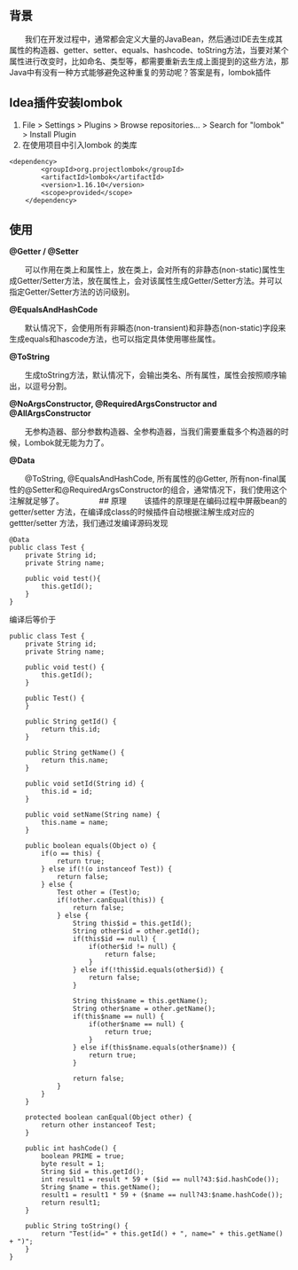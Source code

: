 ## 背景

  我们在开发过程中，通常都会定义大量的JavaBean，然后通过IDE去生成其属性的构造器、getter、setter、equals、hashcode、toString方法，当要对某个属性进行改变时，比如命名、类型等，都需要重新去生成上面提到的这些方法，那Java中有没有一种方式能够避免这种重复的劳动呢？答案是有，lombok插件
  
## Idea插件安装lombok
1. File > Settings > Plugins > Browse repositories... > Search for "lombok" > Install Plugin
2. 在使用项目中引入lombok 的类库
```
<dependency>
        <groupId>org.projectlombok</groupId>
        <artifactId>lombok</artifactId>
        <version>1.16.10</version>
        <scope>provided</scope>
    </dependency>
```

## 使用

**@Getter / @Setter**

  可以作用在类上和属性上，放在类上，会对所有的非静态(non-static)属性生成Getter/Setter方法，放在属性上，会对该属性生成Getter/Setter方法。并可以指定Getter/Setter方法的访问级别。

**@EqualsAndHashCode**

  默认情况下，会使用所有非瞬态(non-transient)和非静态(non-static)字段来生成equals和hascode方法，也可以指定具体使用哪些属性。

**@ToString**

  生成toString方法，默认情况下，会输出类名、所有属性，属性会按照顺序输出，以逗号分割。

**@NoArgsConstructor, @RequiredArgsConstructor and @AllArgsConstructor**

  无参构造器、部分参数构造器、全参构造器，当我们需要重载多个构造器的时候，Lombok就无能为力了。

**@Data**

  @ToString, @EqualsAndHashCode, 所有属性的@Getter, 所有non-final属性的@Setter和@RequiredArgsConstructor的组合，通常情况下，我们使用这个注解就足够了。
  
  ## 原理
  该插件的原理是在编码过程中屏蔽bean的getter/setter 方法，在编译成class的时候插件自动根据注解生成对应的gettter/setter 方法，我们通过发编译源码发现
  
```
@Data
public class Test {
    private String id;
    private String name;

    public void test(){
        this.getId();
    }
}
```
编译后等价于

```
public class Test {
    private String id;
    private String name;

    public void test() {
        this.getId();
    }

    public Test() {
    }

    public String getId() {
        return this.id;
    }

    public String getName() {
        return this.name;
    }

    public void setId(String id) {
        this.id = id;
    }

    public void setName(String name) {
        this.name = name;
    }

    public boolean equals(Object o) {
        if(o == this) {
            return true;
        } else if(!(o instanceof Test)) {
            return false;
        } else {
            Test other = (Test)o;
            if(!other.canEqual(this)) {
                return false;
            } else {
                String this$id = this.getId();
                String other$id = other.getId();
                if(this$id == null) {
                    if(other$id != null) {
                        return false;
                    }
                } else if(!this$id.equals(other$id)) {
                    return false;
                }

                String this$name = this.getName();
                String other$name = other.getName();
                if(this$name == null) {
                    if(other$name == null) {
                        return true;
                    }
                } else if(this$name.equals(other$name)) {
                    return true;
                }

                return false;
            }
        }
    }

    protected boolean canEqual(Object other) {
        return other instanceof Test;
    }

    public int hashCode() {
        boolean PRIME = true;
        byte result = 1;
        String $id = this.getId();
        int result1 = result * 59 + ($id == null?43:$id.hashCode());
        String $name = this.getName();
        result1 = result1 * 59 + ($name == null?43:$name.hashCode());
        return result1;
    }

    public String toString() {
        return "Test(id=" + this.getId() + ", name=" + this.getName() + ")";
    }
}

```